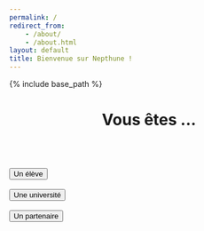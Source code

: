 ```yaml
---
permalink: /
redirect_from:
    - /about/
    - /about.html
layout: default
title: Bienvenue sur Nepthune !
---
```

{% include base_path %}

<head>
    <meta name="viewport" content="width=device-width, initial-scale=1.0">
    <meta charset="utf-8">
</head>
<body>
    <div class="container">
        <h1 align="center">Vous êtes ...</h1>
        <br><br><br>
        <div class="text-center">
            <button class="form__button" type="submit" onclick="location.href='{{ base_path }}/authentification-eleve.html';">Un élève</button>
            <br><br>
            <button class="form__button" type="submit" onclick="location.href='{{ base_path }}/authentification-universite.html';">Une université</button>
            <br><br>
            <button class="form__button" type="submit" onclick="location.href='{{ base_path }}/authentification-partenaire.html';">Un partenaire</button>
            <br>
        </div>
    </div>
</body>